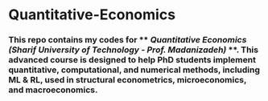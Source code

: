 # Quantitative-Economics

### This repo contains my codes for ** *Quantitative Economics (Sharif University of Technology - Prof. Madanizadeh)* **. This advanced course is designed to help PhD students implement quantitative, computational, and numerical methods, including ML & RL, used in structural econometrics, microeconomics, and macroeconomics.  
